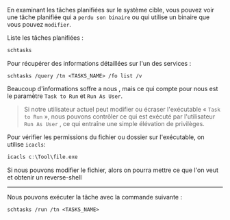 En examinant les tâches planifiées sur le système cible, vous pouvez voir une tâche planifiée qui a `perdu son binaire` ou qui utilise un binaire que vous pouvez `modifier`.

Liste les tâches planifiées : 

```c
schtasks
```

Pour récupérer des informations détaillées sur l'un des services : 

```
schtasks /query /tn <TASKS_NAME> /fo list /v
```

Beaucoup d'informations soffre a nous , mais ce qui compte pour nous est le paramètre `Task to Run` et `Run As User`.

> Si notre utilisateur actuel peut modifier ou écraser l'exécutable « `Task to Run` », nous pouvons contrôler ce qui est exécuté par l'utilisateur `Run As User` , ce qui entraîne une simple élévation de privilèges. 

Pour vérifier les permissions du fichier ou dossier sur l'exécutable, on utilise `icacls`:

```c
icacls c:\Tool\file.exe
```

Si nous pouvons modifier le fichier, alors on pourra mettre ce que l'on veut et obtenir un reverse-shell

---
Nous pouvons exécuter la tâche avec la commande suivante :

```
schtasks /run /tn <TASKS_NAME>
```

